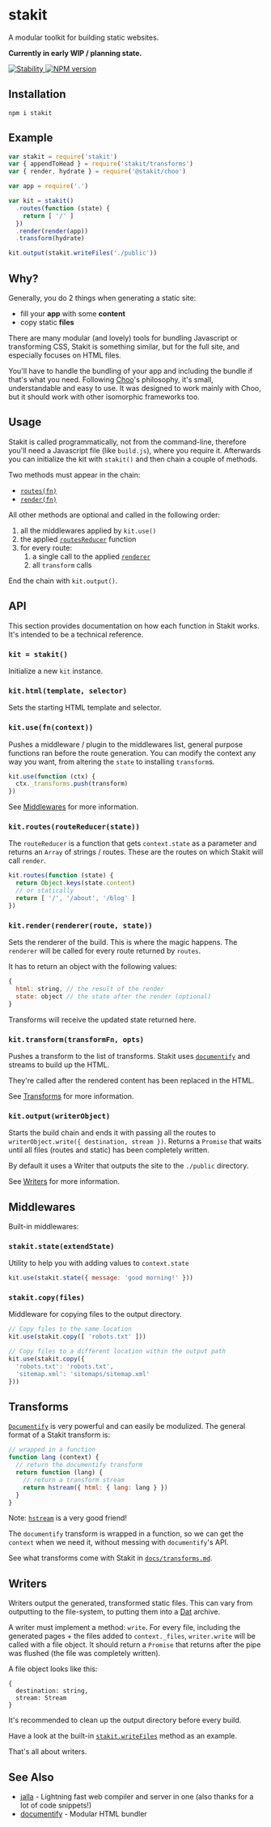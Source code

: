 # stakit
A modular toolkit for building static websites.

**Currently in early WIP / planning state.**

<a href="https://nodejs.org/api/documentation.html#documentation_stability_index">
  <img src="https://img.shields.io/badge/stability-experimental-orange.svg?style=flat-square" alt="Stability"/>
</a>
<a href="https://www.npmjs.com/package/stakit">
  <img src="https://img.shields.io/npm/v/stakit.svg?style=flat-square" alt="NPM version"/>
</a>

## Installation
```
npm i stakit
```

## Example
```javascript
var stakit = require('stakit')
var { appendToHead } = require('stakit/transforms')
var { render, hydrate } = require('@stakit/choo')

var app = require('.')

var kit = stakit()
  .routes(function (state) {
    return [ '/' ]
  })
  .render(render(app))
  .transform(hydrate)

kit.output(stakit.writeFiles('./public'))
```

## Why?
Generally, you do 2 things when generating a static site:

- fill your **app** with some **content**
- copy static **files**

There are many modular (and lovely) tools for bundling Javascript or transforming CSS, Stakit is something similar, but for the full site,
and especially focuses on HTML files.

You'll have to handle the bundling of your app and including the bundle if that's what you need. Following [Choo](https://github.com/choojs/choo#philosophy)'s philosophy, it's small, understandable and easy to use. It was designed to work mainly with Choo, but it should work with other isomorphic frameworks too.

## Usage
Stakit is called programmatically, not from the command-line, therefore you'll need a Javascript file (like `build.js`), where you require it. Afterwards you can initialize the kit with `stakit()` and then chain a couple of methods.

Two methods must appear in the chain:
- [`routes(fn)`](#kitroutesroutereducerstate)
- [`render(fn)`](#kitrenderrendererroute-state)

All other methods are optional and called in the following order:

1. all the middlewares applied by `kit.use()`
2. the applied [`routesReducer`](#kitroutesroutereducerstate) function
3. for every route:
    1. a single call to the applied [`renderer`](#kitrenderrendererroute-state)
    2. all `transform` calls

End the chain with `kit.output()`.

## API
This section provides documentation on how each function in Stakit works. It's intended to be a technical reference.

### `kit = stakit()`
Initialize a new `kit` instance.

### `kit.html(template, selector)`
Sets the starting HTML template and selector.

### `kit.use(fn(context))`
Pushes a middleware / plugin to the middlewares list, general purpose functions ran before the route generation. You can modify the context any way you want, from altering the `state` to installing `transform`s.

```javascript
kit.use(function (ctx) {
  ctx._transforms.push(transform)
})
```

See [Middlewares](#middlewares) for more information.

### `kit.routes(routeReducer(state))`
The `routeReducer` is a function that gets `context.state` as a parameter and returns an `Array` of strings / routes. These are the routes on which Stakit will call `render`.

```javascript
kit.routes(function (state) {
  return Object.keys(state.content)
  // or statically
  return [ '/', '/about', '/blog' ]
})
```

### `kit.render(renderer(route, state))`
Sets the renderer of the build. This is where the magic happens. The `renderer` will be called for every route returned by `routes`.

It has to return an object with the following values:

```javascript
{
  html: string, // the result of the render
  state: object // the state after the render (optional)
}
```

Transforms will receive the updated state returned here.

### `kit.transform(transformFn, opts)`
Pushes a transform to the list of transforms. Stakit uses [`documentify`](https://github.com/stackhtml/documentify) and streams to build up the HTML.

They're called after the rendered content has been replaced in the HTML.

See [Transforms](#transforms) for more information.

### `kit.output(writerObject)`
Starts the build chain and ends it with passing all the routes to `writerObject.write({ destination, stream })`. Returns a `Promise` that waits until all files (routes and static) has been completely written.

By default it uses a Writer that outputs the site to the ``./public`` directory.

See [Writers](#writers) for more information.

## Middlewares
Built-in middlewares:

### `stakit.state(extendState)`
Utility to help you with adding values to `context.state`

```javascript
kit.use(stakit.state({ message: 'good morning!' }))
```

### `stakit.copy(files)`
Middleware for copying files to the output directory.

```javascript
// Copy files to the same location
kit.use(stakit.copy([ 'robots.txt' ]))

// Copy files to a different location within the output path
kit.use(stakit.copy({
  'robots.txt': 'robots.txt',
  'sitemap.xml': 'sitemaps/sitemap.xml'
}))
```

## Transforms
[`Documentify`](https://github.com/stackhtml/documentify) is very powerful and can easily be modulized. The general format of a Stakit transform is:

```javascript
// wrapped in a function
function lang (context) {
  // return the documentify transform
  return function (lang) {
    // return a transform stream
    return hstream({ html: { lang: lang } })
  }
}
```

Note: [`hstream`](https://github.com/stackhtml/hstream) is a very good friend!

The `documentify` transform is wrapped in a function, so we can get the `context` when we need it, without messing with `documentify`'s API.

See what transforms come with Stakit in [`docs/transforms.md`](https://github.com/stakit/stakit/blob/master/docs/transforms.md).

## Writers
Writers output the generated, transformed static files. This can vary from outputting to the file-system, to putting them into a [Dat](https://github.com/datproject/dat) archive.

A writer must implement a method: `write`. For every file, including the generated pages + the files added to `context._files`, `writer.write` will be called with a file object. It should return a `Promise` that returns after the pipe was flushed (the file was completely written).

A file object looks like this:

```
{
  destination: string,
  stream: Stream
}
```

It's recommended to clean up the output directory before every build.

Have a look at the built-in [`stakit.writeFiles`](https://github.com/stakit/stakit/blob/master/lib/file-writer.js) method as an example.

That's all about writers.

## See Also
- [jalla](https://github.com/jallajs/jalla) - Lightning fast web compiler and server in one (also thanks for a lot of code snippets!)
- [documentify](https://github.com/stackhtml/documentify) - Modular HTML bundler
